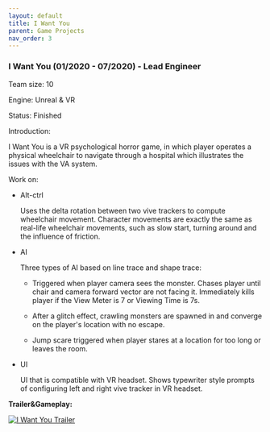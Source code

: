 ```yaml
---
layout: default
title: I Want You
parent: Game Projects
nav_order: 3
---
```


### I Want You (01/2020 - 07/2020) - Lead Engineer

Team size:		10

Engine:		Unreal & VR

Status:			Finished

Introduction:

I Want You is a VR psychological horror game, in which player operates a physical wheelchair to navigate through a hospital which illustrates the issues with the VA system.

Work on:

- Alt-ctrl

  Uses the delta rotation between two vive trackers to compute wheelchair movement. Character movements are exactly the same as real-life wheelchair movements, such as slow start, turning around and the influence of friction.

- AI

  Three types of AI based on line trace and shape trace:
  
  - Triggered when player camera sees the monster. Chases player until chair and camera forward vector are not facing it. Immediately kills player if the View Meter is 7 or Viewing Time is 7s. 
  
  - After a glitch effect, crawling monsters are spawned in and converge on the player's location with no escape.
  
  - Jump scare triggered when player stares at a location for too long or leaves the room.

- UI
  
  UI that is compatible with VR headset. Shows typewriter style prompts of configuring left and right vive tracker in VR headset.
  
    

**Trailer&Gameplay:**

  [![I Want You Trailer](https://img.youtube.com/vi/h7urEWaOKbk/0.jpg)](https://www.youtube.com/watch?v=h7urEWaOKbk)
